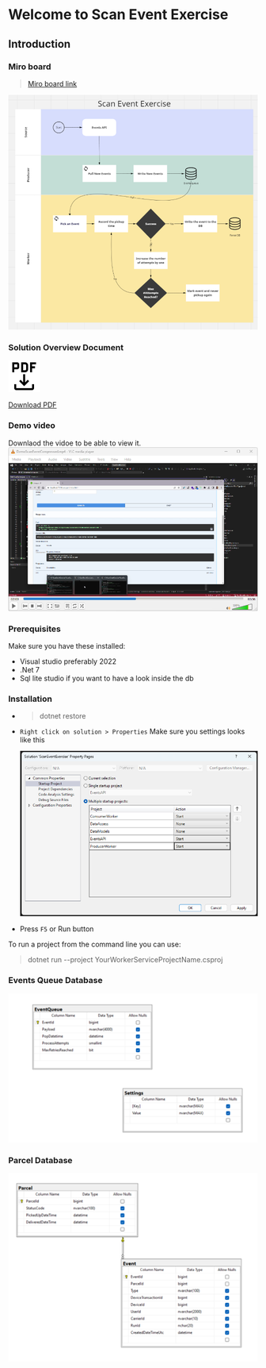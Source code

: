 # Welcome to Scan Event Exercise

## Introduction

### Miro board

> [Miro board link](https://miro.com/app/board/uXjVNT4IwUc=/?share_link_id=95267939321)

[![Overview Diagram](https://github.com/Mohamed-Ahmed-Abdullah/ScanEventExercise/blob/main/Docs/OverviewDiagram.png)]()

### Solution Overview Document

[![Solution Overview Document](https://github.com/Mohamed-Ahmed-Abdullah/ScanEventExercise/blob/main/Docs/pdf.png)](https://github.com/Mohamed-Ahmed-Abdullah/ScanEventExercise/blob/main/Docs/SolutionOverviewDocument.pdf)

[Download PDF](https://github.com/Mohamed-Ahmed-Abdullah/ScanEventExercise/blob/main/Docs/SolutionOverviewDocument.pdf)

### Demo video

Downlaod the vidoe to be able to view it.
[![Demo Video](https://github.com/Mohamed-Ahmed-Abdullah/ScanEventExercise/blob/main/Docs/DemoVideo.png)](https://github.com/Mohamed-Ahmed-Abdullah/ScanEventExercise/blob/main/Docs/DemoScanEventCompressed.mp4)

### Prerequisites

Make sure you have these installed:

- Visual studio preferably 2022
- .Net 7
- Sql lite studio if you want to have a look inside the db

### Installation

- > dotnet restore

- `Right click on solution > Properties` Make sure you settings looks like this

  [![Start Settings](https://github.com/Mohamed-Ahmed-Abdullah/ScanEventExercise/blob/main/Docs/StartSettings.png)]()

- Press `F5` or Run button

To run a project from the command line you can use:

> dotnet run --project YourWorkerServiceProjectName.csproj

### Events Queue Database

[![Event Queue Database](https://github.com/Mohamed-Ahmed-Abdullah/ScanEventExercise/blob/main/Docs/EventQueueDb.png)]()

### Parcel Database

[![Parcel Database](https://github.com/Mohamed-Ahmed-Abdullah/ScanEventExercise/blob/main/Docs/ParcelDb.png)]()
